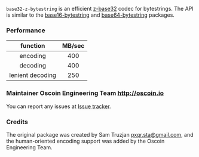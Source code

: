 `base32-z-bytestring` is an efficient [z-base32][rfc] codec for
bytestrings. The API is similar to the [base16-bytestring][base16-pkg] and
[base64-bytestring][base64-pkg] packages.

### Performance

| function        |      MB/sec     |
|:---------------:|:---------------:|
|encoding         | 400             |
|decoding         | 400             |
|lenient decoding | 250             |

### Maintainer Oscoin Engineering Team <http://oscoin.io>

You can report any issues at [Issue tracker][issues].

### Credits

The original package was created by Sam Truzjan <pxqr.sta@gmail.com>, and the
human-oriented encoding support was added by the Oscoin Engineering Team.

[base16-pkg]: http://hackage.haskell.org/package/base16-bytestring
[base64-pkg]: http://hackage.haskell.org/package/base64-bytestring-1.0.0.1
[rfc]:        https://philzimmermann.com/docs/human-oriented-base-32-encoding.txt
[travis-img]: https://travis-ci.org/pxqr/base32-bytestring.png
[travis-log]: https://travis-ci.org/pxqr/base32-bytestring
[issues]:     https://github.com/pxqr/base32-bytestring/issues
